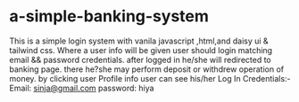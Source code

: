 # a-simple-banking-system
This is a simple login system with vanila javascript ,html,and daisy ui &amp; tailwind css. Where a user info will be given user should login matching email &amp;&amp; password credentials. after logged in he/she will redirected to banking page. there he?she may perform deposit or withdrew operation of money. by clicking user Profile info user can see his/her 
Log In Credentials:-
Email: sinja@gmail.com
password: hiya
